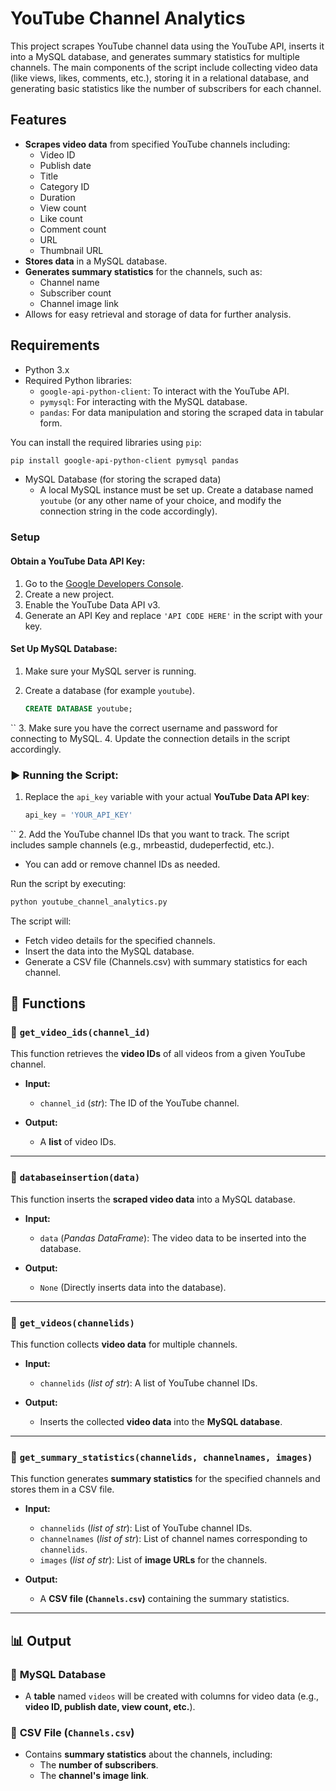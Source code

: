 # YouTube Channel Analytics

This project scrapes YouTube channel data using the YouTube API, inserts it into a MySQL database, and generates summary statistics for multiple channels. The main components of the script include collecting video data (like views, likes, comments, etc.), storing it in a relational database, and generating basic statistics like the number of subscribers for each channel.

## Features

- **Scrapes video data** from specified YouTube channels including:
  - Video ID
  - Publish date
  - Title
  - Category ID
  - Duration
  - View count
  - Like count
  - Comment count
  - URL
  - Thumbnail URL
- **Stores data** in a MySQL database.
- **Generates summary statistics** for the channels, such as:
  - Channel name
  - Subscriber count
  - Channel image link
- Allows for easy retrieval and storage of data for further analysis.

## Requirements

- Python 3.x
- Required Python libraries:
  - `google-api-python-client`: To interact with the YouTube API.
  - `pymysql`: For interacting with the MySQL database.
  - `pandas`: For data manipulation and storing the scraped data in tabular form.

You can install the required libraries using `pip`:

```bash
pip install google-api-python-client pymysql pandas
```
- MySQL Database (for storing the scraped data)
  - A local MySQL instance must be set up. Create a database named `youtube` (or any other name of your choice, and modify the connection string in the code accordingly).

### Setup

#### Obtain a YouTube Data API Key:

1. Go to the [Google Developers Console](https://console.developers.google.com/).
2. Create a new project.
3. Enable the YouTube Data API v3.
4. Generate an API Key and replace `'API CODE HERE'` in the script with your key.

#### Set Up MySQL Database:

1. Make sure your MySQL server is running.
2. Create a database (for example `youtube`).
   
   ```sql
   CREATE DATABASE youtube;
``
3. Make sure you have the correct username and password for connecting to MySQL.
4. Update the connection details in the script accordingly.

### ▶️ Running the Script:

1. Replace the `api_key` variable with your actual **YouTube Data API key**:

   ```python
   api_key = 'YOUR_API_KEY'
``
2. Add the YouTube channel IDs that you want to track. The script includes sample channels (e.g., mrbeastid, dudeperfectid, etc.).
  - You can add or remove channel IDs as needed.

Run the script by executing:

```bash
python youtube_channel_analytics.py
```
The script will:
  - Fetch video details for the specified channels.
  - Insert the data into the MySQL database.
  - Generate a CSV file (Channels.csv) with summary statistics for each channel.

## 📌 Functions

### 🔹 `get_video_ids(channel_id)`
This function retrieves the **video IDs** of all videos from a given YouTube channel.

- **Input:**  
  - `channel_id` (*str*): The ID of the YouTube channel.

- **Output:**  
  - A **list** of video IDs.

---

### 🔹 `databaseinsertion(data)`
This function inserts the **scraped video data** into a MySQL database.

- **Input:**  
  - `data` (*Pandas DataFrame*): The video data to be inserted into the database.

- **Output:**  
  - `None` (Directly inserts data into the database).

---

### 🔹 `get_videos(channelids)`
This function collects **video data** for multiple channels.

- **Input:**  
  - `channelids` (*list of str*): A list of YouTube channel IDs.

- **Output:**  
  - Inserts the collected **video data** into the **MySQL database**.

---

### 🔹 `get_summary_statistics(channelids, channelnames, images)`
This function generates **summary statistics** for the specified channels and stores them in a CSV file.

- **Input:**  
  - `channelids` (*list of str*): List of YouTube channel IDs.  
  - `channelnames` (*list of str*): List of channel names corresponding to `channelids`.  
  - `images` (*list of str*): List of **image URLs** for the channels.

- **Output:**  
  - A **CSV file (`Channels.csv`)** containing the summary statistics.

---

## 📊 Output

### 🔹 **MySQL Database**
- A **table** named `videos` will be created with columns for video data (e.g., **video ID, publish date, view count, etc.**).

### 🔹 **CSV File (`Channels.csv`)**
- Contains **summary statistics** about the channels, including:
  - The **number of subscribers**.
  - The **channel's image link**.

